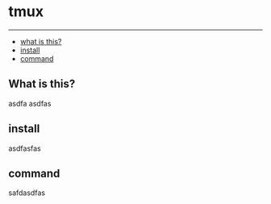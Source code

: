 # tmux
---

   * [what is this?](#what-is-this)
   * [install](#install)
   * [command](#command)

## What is this?
asdfa
asdfas


## install
asdfasfas

## command
safdasdfas
